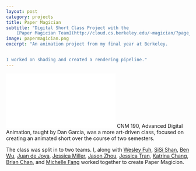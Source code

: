 ```yaml
---
layout: post
category: projects
title: Paper Magician
subtitle: "Digital Short Class Project with the 
    [Paper Magician Team](http://cloud.cs.berkeley.edu/~magician/?page_id=19)"
image: papermagician.png
excerpt: "An animation project from my final year at Berkeley.


I worked on shading and created a rendering pipeline."
---
```

<iframe class="video" 
    src="//www.youtube.com/embed/OLvQDCJyGcA?autoplay=1&loop=1&playlist=OLvQDCJyGcA"
    frameborder="0" allowfullscreen></iframe>
CNM 190, Advanced Digital Animation, taught by Dan Garcia, was a more 
art-driven class, focused on creating an animated short over the course of
two semesters.

The class was split in to two teams. I, along with 
[Wesley Fuh](http://fuhportfolio.weebly.com/), 
[SiSi Shan](http://cloud.cs.berkeley.edu/~magician/?author=3),
[Ben Wu](http://benwu.net/), 
[Juan de Joya](http://juandejoya.tumblr.com/),
[Jessica Miller](http://cloud.cs.berkeley.edu/~magician/?author=10),
[Jason Zhou](http://cloud.cs.berkeley.edu/~magician/?author=11), 
[Jessica Tran](http://cloud.cs.berkeley.edu/~magician/?author=9), 
[Katrina Chang](http://cloud.cs.berkeley.edu/~magician/?author=12),
[Brian Chan](http://cloud.cs.berkeley.edu/~magician/?author=5), 
and [Michelle Fang](http://michellelovesart.wordpress.com/)
worked together to create Paper Magicion.

